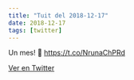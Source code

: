 ```yaml
---
title: "Tuit del 2018-12-17"
date: 2018-12-17
tags: [twitter]
---
```


Un mes! 🤟 https://t.co/NrunaChPRd



[Ver en Twitter](https://twitter.com/i/web/status/1074786361528459266)
